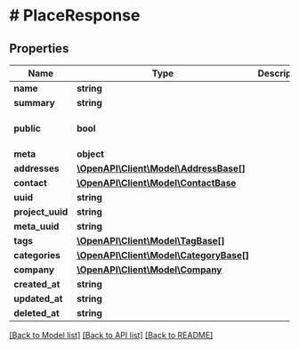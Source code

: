 # # PlaceResponse

## Properties

Name | Type | Description | Notes
------------ | ------------- | ------------- | -------------
**name** | **string** |  |
**summary** | **string** |  | [optional]
**public** | **bool** |  | [optional] [default to true]
**meta** | **object** |  | [optional]
**addresses** | [**\OpenAPI\Client\Model\AddressBase[]**](AddressBase.md) |  | [optional]
**contact** | [**\OpenAPI\Client\Model\ContactBase**](ContactBase.md) |  | [optional]
**uuid** | **string** |  |
**project_uuid** | **string** |  | [optional]
**meta_uuid** | **string** |  | [optional]
**tags** | [**\OpenAPI\Client\Model\TagBase[]**](TagBase.md) |  | [optional]
**categories** | [**\OpenAPI\Client\Model\CategoryBase[]**](CategoryBase.md) |  | [optional]
**company** | [**\OpenAPI\Client\Model\Company**](Company.md) |  | [optional]
**created_at** | **string** |  | [optional]
**updated_at** | **string** |  | [optional]
**deleted_at** | **string** |  | [optional]

[[Back to Model list]](../../README.md#models) [[Back to API list]](../../README.md#endpoints) [[Back to README]](../../README.md)
